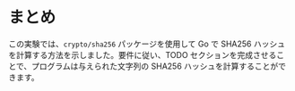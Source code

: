 # まとめ

この実験では、`crypto/sha256` パッケージを使用して Go で SHA256 ハッシュを計算する方法を示しました。要件に従い、TODO セクションを完成させることで、プログラムは与えられた文字列の SHA256 ハッシュを計算することができます。

